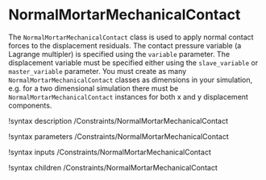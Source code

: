 # NormalMortarMechanicalContact

The `NormalMortarMechanicalContact` class is used to apply normal contact forces
to the displacement residuals. The contact pressure variable (a Lagrange
multipler) is specified using the `variable` parameter. The displacement variable
must be specified either using the `slave_variable` or `master_variable`
parameter. You must create as many `NormalMortarMechanicalContact` classes as
dimensions in your simulation, e.g. for a two dimensional simulation there must
be `NormalMortarMechanicalContact` instances for both x and y displacement components.

!syntax description /Constraints/NormalMortarMechanicalContact

!syntax parameters /Constraints/NormalMortarMechanicalContact

!syntax inputs /Constraints/NormalMortarMechanicalContact

!syntax children /Constraints/NormalMortarMechanicalContact
